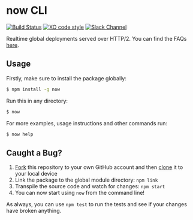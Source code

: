 # now CLI

[![Build Status](https://travis-ci.org/zeit/now-cli.svg?branch=master)](https://travis-ci.org/zeit/now-cli)
[![XO code style](https://img.shields.io/badge/code_style-XO-5ed9c7.svg)](https://github.com/sindresorhus/xo)
[![Slack Channel](https://zeit-slackin.now.sh/badge.svg)](https://zeit.chat)

Realtime global deployments served over HTTP/2. You can find the FAQs [here](https://github.com/zeit/now-cli/wiki/FAQ).

## Usage

Firstly, make sure to install the package globally:

```bash
$ npm install -g now
```

Run this in any directory:

```bash
$ now
```

For more examples, usage instructions and other commands run:

```bash
$ now help
```

## Caught a Bug?

1. [Fork](https://help.github.com/articles/fork-a-repo/) this repository to your own GitHub account and then [clone](https://help.github.com/articles/cloning-a-repository/) it to your local device
2. Link the package to the global module directory: `npm link`
3. Transpile the source code and watch for changes: `npm start`
4. You can now start using `now` from the command line!

As always, you can use `npm test` to run the tests and see if your changes have broken anything.
